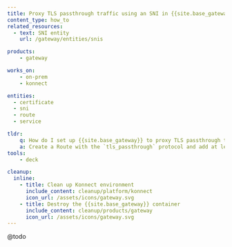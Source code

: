 ```yaml
---
title: Proxy TLS passthrough traffic using an SNI in {{site.base_gateway}}
content_type: how_to
related_resources:
  - text: SNI entity
    url: /gateway/entities/snis

products:
    - gateway

works_on:
    - on-prem
    - konnect

entities: 
  - certificate
  - sni
  - route
  - service

tldr:
    q: How do I set up {{site.base_gateway}} to proxy TLS passthrough traffic?
    a: Create a Route with the `tls_passthrough` protocol and add at least one SNI, set the protocol for the corresponding Gateway Service to `tcp`.
tools:
    - deck

cleanup:
  inline:
    - title: Clean up Konnect environment
      include_content: cleanup/platform/konnect
      icon_url: /assets/icons/gateway.svg
    - title: Destroy the {{site.base_gateway}} container
      include_content: cleanup/products/gateway
      icon_url: /assets/icons/gateway.svg
---
```


@todo

<!--content notes:
- Based on this section: https://docs.konghq.com/gateway/latest/how-kong-works/routing-traffic/#proxy-tls-passthrough-traffic
- Add certificate and SNI prereqs

-->